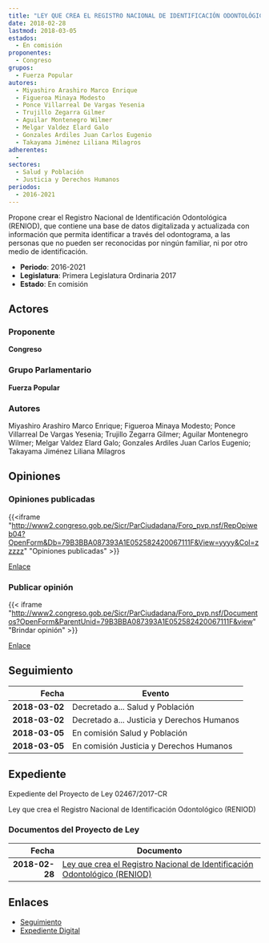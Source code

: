 ```yaml
---
title: "LEY QUE CREA EL REGISTRO NACIONAL DE IDENTIFICACIÓN ODONTOLÓGICA (RENIOD)"
date: 2018-02-28
lastmod: 2018-03-05
estados: 
  - En comisión
proponentes: 
  - Congreso
grupos: 
  - Fuerza Popular
autores: 
  - Miyashiro Arashiro Marco Enrique
  - Figueroa Minaya Modesto
  - Ponce Villarreal De Vargas Yesenia
  - Trujillo Zegarra Gilmer
  - Aguilar Montenegro Wilmer
  - Melgar Valdez Elard Galo
  - Gonzales Ardiles Juan Carlos Eugenio
  - Takayama Jiménez Liliana Milagros
adherentes: 
  - 
sectores: 
  - Salud y Población
  - Justicia y Derechos Humanos
periodos: 
  - 2016-2021
---
```


Propone crear el Registro Nacional de Identificación Odontológica (RENIOD), que contiene una base de datos digitalizada y actualizada con información que permita identificar a través del odontograma, a las personas que no pueden ser reconocidas por ningún familiar, ni por otro medio de identificación.

- **Periodo**: 2016-2021
- **Legislatura**: Primera Legislatura Ordinaria 2017
- **Estado**: En comisión

## Actores

### Proponente

**Congreso**

### Grupo Parlamentario

**Fuerza Popular**

### Autores

Miyashiro Arashiro Marco Enrique; Figueroa Minaya Modesto; Ponce Villarreal De Vargas Yesenia; Trujillo Zegarra Gilmer; Aguilar Montenegro Wilmer; Melgar Valdez Elard Galo; Gonzales Ardiles Juan Carlos Eugenio; Takayama Jiménez Liliana Milagros


## Opiniones

### Opiniones publicadas

{{<iframe "http://www2.congreso.gob.pe/Sicr/ParCiudadana/Foro_pvp.nsf/RepOpiweb04?OpenForm&Db=79B3BBA087393A1E052582420067111F&View=yyyy&Col=zzzzz" "Opiniones publicadas" >}}

[Enlace](http://www2.congreso.gob.pe/Sicr/ParCiudadana/Foro_pvp.nsf/RepOpiweb04?OpenForm&Db=79B3BBA087393A1E052582420067111F&View=yyyy&Col=zzzzz)
### Publicar opinión

{{< iframe "http://www2.congreso.gob.pe/Sicr/ParCiudadana/Foro_pvp.nsf/Documentos?OpenForm&ParentUnid=79B3BBA087393A1E052582420067111F&view" "Brindar opinión" >}}

[Enlace](http://www2.congreso.gob.pe/Sicr/ParCiudadana/Foro_pvp.nsf/Documentos?OpenForm&ParentUnid=79B3BBA087393A1E052582420067111F&view)

## Seguimiento

| Fecha | Evento |
|------:|--------|
| **2018-03-02** | Decretado a... Salud y Población|
| **2018-03-02** | Decretado a... Justicia y Derechos Humanos|
| **2018-03-05** | En comisión Salud y Población|
| **2018-03-05** | En comisión Justicia y Derechos Humanos|


## Expediente

Expediente del Proyecto de Ley 02467/2017-CR

Ley que crea el Registro Nacional de Identificación Odontológico (RENIOD)


### Documentos del Proyecto de Ley

| Fecha | Documento |
|------:|--------|
| **2018-02-28** | [Ley que crea el Registro Nacional de Identificación Odontológico (RENIOD)](http://www.leyes.congreso.gob.pe/Documentos/2016_2021/Proyectos_de_Ley_y_de_Resoluciones_Legislativas/PL0246720180228.pdf) |

## Enlaces 

- [Seguimiento](http://www2.congreso.gob.pehttp://www2.congreso.gob.pe/Sicr/TraDocEstProc/CLProLey2016.nsf/f7fff46988ca05b1052578e100829cc7/4302f8e5041d65af052582420060a412?OpenDocument)
- [Expediente Digital](http://www2.congreso.gob.pehttp://www2.congreso.gob.pe/Sicr/TraDocEstProc/CLProLey2016.nsf/f7fff46988ca05b1052578e100829cc7/4302f8e5041d65af052582420060a412?OpenDocument&Click=05257FB7005EB655.eb71d0cf91d8294e05256cdf006b5706/$Body/0.1C6C)
